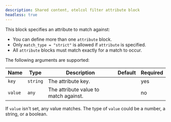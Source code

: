 ```yaml
---
description: Shared content, otelcol filter attribute block
headless: true
---
```


This block specifies an attribute to match against:

* You can define more than one `attribute` block.
* Only `match_type = "strict"` is allowed if `attribute` is specified.
* All `attribute` blocks must match exactly for a match to occur.

The following arguments are supported:

| Name    | Type     | Description                           | Default | Required |
| ------- | -------- | ------------------------------------- | ------- | -------- |
| `key`   | `string` | The attribute key.                    |         | yes      |
| `value` | `any`    | The attribute value to match against. |         | no       |

If `value` isn't set, any value matches.
The type of `value` could be a number, a string, or a boolean.
